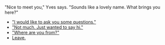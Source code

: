 "Nice to meet you," Yves says. "Sounds like a lovely name. What brings you here?"

- ["I would like to ask you some questions."](questions.md)
- ["Not much. Just wanted to say hi."](hi.md)
- ["Where are you from?"]("french.md")
- [Leave.](leave.md)
